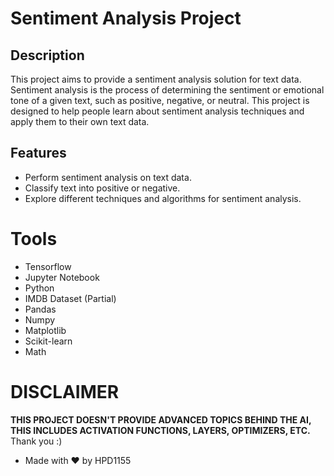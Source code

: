 # Sentiment Analysis Project

## Description

This project aims to provide a sentiment analysis solution for text data. Sentiment analysis is the process of determining the sentiment or emotional tone of a given text, such as positive, negative, or neutral. This project is designed to help people learn about sentiment analysis techniques and apply them to their own text data.

## Features

- Perform sentiment analysis on text data.
- Classify text into positive or negative.
- Explore different techniques and algorithms for sentiment analysis.

# Tools
- Tensorflow
- Jupyter Notebook
- Python
- IMDB Dataset (Partial)
- Pandas
- Numpy
- Matplotlib
- Scikit-learn
- Math

# DISCLAIMER
**THIS PROJECT DOESN'T PROVIDE ADVANCED TOPICS BEHIND THE AI, THIS INCLUDES ACTIVATION FUNCTIONS, LAYERS, OPTIMIZERS, ETC.**
Thank you :)

- Made with ❤️ by HPD1155
